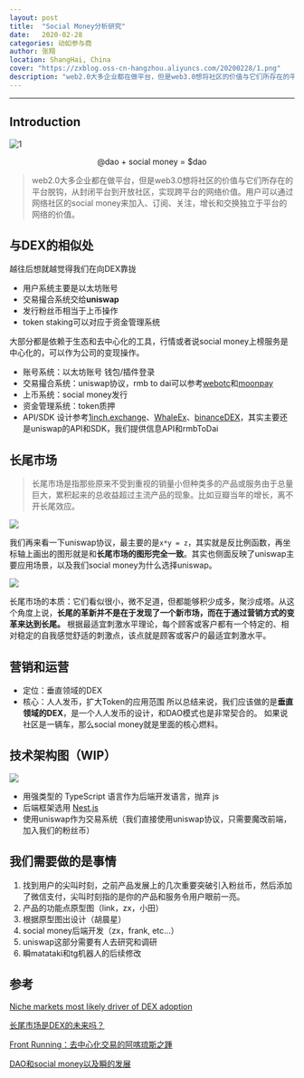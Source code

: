 ```yaml
---
layout: post
title:  "Social Money分析研究"
date:   2020-02-28
categories: 动如参与商
author: 张翔
location: ShangHai, China
cover: "https://zxblog.oss-cn-hangzhou.aliyuncs.com/20200228/1.png"
description: "web2.0大多企业都在做平台，但是web3.0想将社区的价值与它们所存在的平台脱钩，从封闭平台到开放社区，实现跨平台的网络价值。用户可以通过网络社区的social money来加入、订阅、关注，增长和交换独立于平台的网络的价值。"
---
```

---


## Introduction

![1](https://zxblog.oss-cn-hangzhou.aliyuncs.com/20200228/1.png)
<center>@dao + social money = $dao</center>


> web2.0大多企业都在做平台，但是web3.0想将社区的价值与它们所存在的平台脱钩，从封闭平台到开放社区，实现跨平台的网络价值。用户可以通过网络社区的social money来加入、订阅、关注，增长和交换独立于平台的网络的价值。

## 与DEX的相似处
越往后想就越觉得我们在向DEX靠拢
* 用户系统主要是以太坊账号
* 交易撮合系统交给**uniswap**
* 发行粉丝币相当于上币操作
* token staking可以对应于资金管理系统

大部分都是依赖于生态和去中心化的工具，行情或者说social money上榜服务是中心化的，可以作为公司的变现操作。

- 账号系统：以太坊账号 钱包/插件登录
- 交易撮合系统：uniswap协议，rmb to dai可以参考[webotc](https://www.whaleex.com/webotc)和[moonpay](https://buy.moonpay.io/)
- 上币系统：social money发行
- 资金管理系统：token质押
- API/SDK 设计参考[1inch.exchange](https://1inch.exchange/#/api)、[WhaleEx](https://github.com/WhaleEx/API)、[binanceDEX](https://docs.binance.org/)，其实主要还是uniswap的API和SDK，我们提供信息API和rmbToDai

## 长尾市场

> 长尾市场是指那些原来不受到重视的销量小但种类多的产品或服务由于总量巨大，累积起来的总收益超过主流产品的现象。比如豆瓣当年的增长，离不开长尾效应。


![](https://zxblog.oss-cn-hangzhou.aliyuncs.com/20200228/2.gif)



我们再来看一下uniswap协议，最主要的是`x*y = z`，其实就是反比例函数，再坐标轴上画出的图形就是和**长尾市场的图形完全一致**。其实也侧面反映了uniswap主要应用场景，以及我们social money为什么选择uniswap。

![](https://zxblog.oss-cn-hangzhou.aliyuncs.com/20200228/4.png)

长尾市场的本质：它们看似很小，微不足道，但都能够积少成多，聚沙成塔。从这个角度上说，**长尾的革新并不是在于发现了一个新市场，而在于通过营销方式的变革来达到长尾。** 根据最适宜刺激水平理论，每个顾客或客户都有一个特定的、相对稳定的自我感觉舒适的刺激点，该点就是顾客或客户的最适宜刺激水平。


## 营销和运营

- 定位：垂直领域的DEX
- 核心：人人发币，扩大Token的应用范围
所以总结来说，我们应该做的是**垂直领域的DEX**，是一个人人发币的设计，和DAO模式也是非常契合的。
如果说社区是一辆车，那么social money就是里面的核心燃料。

## 技术架构图（WIP）
![](https://zxblog.oss-cn-hangzhou.aliyuncs.com/20200228/4.png)

- 用强类型的 TypeScript 语言作为后端开发语言，抛弃 js
- 后端框架选用 [Nest.js](https://nestjs.com/)
- 使用uniswap作为交易系统（我们直接使用uniswap协议，只需要魔改前端，加入我们的粉丝币）

## 我们需要做的是事情

1. 找到用户的尖叫时刻，之前产品发展上的几次重要突破引入粉丝币，然后添加了微信支付，尖叫时刻指的是你的产品和服务令用户眼前一亮。
2. 产品的功能点原型图（link，zx，小田）
3. 根据原型图出设计（胡晨星）
4. social money后端开发（zx，frank, etc...）
5. uniswap这部分需要有人去研究和调研
6. 瞬matataki和tg机器人的后续修改


## 参考
[Niche markets most likely driver of DEX adoption](https://tonysheng.substack.com/p/niche-markets-most-likely-driver)

[长尾市场是DEX的未来吗？](https://orange.xyz/p/469)

[Front Running：去中心化交易的阿喀琉斯之踵](https://www.chainnews.com/articles/285280126963.htm)

[DAO和social money以及瞬的发展](https://shellteo.top/social-money-dao/)
